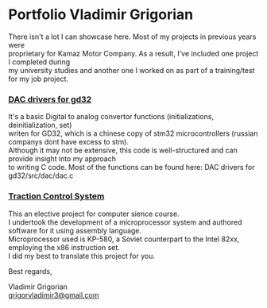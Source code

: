 # Portfolio Vladimir Grigorian

There isn't a lot I can showcase here. Most of my projects in previous years were  
proprietary for Kamaz Motor Company. As a result, I've included one project I completed during  
my university studies and another one I worked on as part of a training/test for my job project.

### [DAC drivers for gd32](https://github.com/grigorvladimir/Portfolio/tree/main/DAC%20drivers%20for%20gd32)  
It's a basic Digital to analog convertor functions (initializations, deinitialization, set)  
writen for GD32, which is a chinese copy of stm32 microcontrollers (russian companys dont have excess to stm).  
Although it may not be extensive, this code is well-structured and can provide insight into my approach  
to writing C code. Most of the functions can be found here: DAC drivers for gd32/src/dac/dac.c

### [Traction Control System](https://github.com/grigorvladimir/Portfolio/blob/main/Traction%20control%20system.pdf)  
This an elective project for computer sience course.   
I undertook the development of a microprocessor system and authored software for it using assembly language.  
Microprocessor used is KP-580, a Soviet counterpart to the Intel 82xx, employing the x86 instruction set.  
I did my best to translate this project for you.


Best regards,

Vladimir Grigorian  
grigorvladimir3@gmail.com

